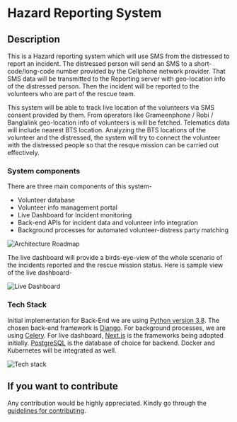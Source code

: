 # Hazard Reporting System

## Description

This is a Hazard reporting system which will use SMS from the distressed to report an incident. 
The distressed person will send an SMS to a short-code/long-code number provided by the Cellphone network
provider. That SMS data will be transmitted to the Reporting server with geo-location info of the distressed person.
Then the incident will be reported to the volunteers who are part of the rescue team.<br/>

This system will be able to track live location of the volunteers via SMS consent provided by them.
From operators like Grameenphone / Robi / Banglalink geo-location info of volunteers is will be fetched.
Telematics data will include nearest BTS location. Analyzing the BTS locations of the volunteer and the distressed,
the system will try to connect the volunteer with the distressed people so that the resque 
mission can be carried out effectively. <br/>

### System components

There are three main components of this system-

- Volunteer database
- Volunteer info management portal
- Live Dashboard for Incident monitoring
- Back-end APIs for incident data and volunteer info integration
- Background processes for automated volunteer-distress party matching

![Architecture Roadmap](https://github.com/skfarhad/hazard_reporting_system/blob/main/architecture_roadmap.jpg)

The live dashboard will provide a birds-eye-view of the whole scenario
of the incidents reported and the rescue mission status.
Here is sample view of the live dashboard-

![Live Dashboard](https://github.com/skfarhad/hazard_reporting_system/blob/main/live_dashboard.jpeg)


### Tech Stack

Initial implementation for Back-End we are using 
[Python version 3.8](https://www.python.org/downloads/release/python-380/). 
The chosen back-end framework is [Django](https://www.djangoproject.com/). For background
processes, we are using [Celery](https://docs.celeryq.dev/). 
For live dashboard, [Next.js](https://nextjs.org/) is the frameworks being adopted initially. 
[PostgreSQL](https://www.postgresql.org/) is the database of choice for backend.
Docker and Kubernetes will be integrated as well.

![Tech stack](https://github.com/skfarhad/hazard_reporting_system/blob/main/HMS_tech_stack.jpg)

## If you want to contribute

Any contribution would be highly appreciated. Kindly go through the 
[guidelines for contributing](CONTRIBUTING.md).